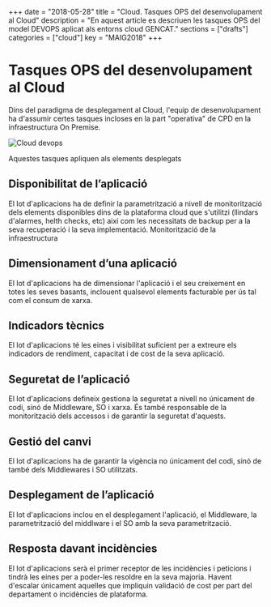 ﻿+++
date        = "2018-05-28"
title       = "Cloud. Tasques OPS del desenvolupament al Cloud"
description = "En aquest article es descriuen les tasques OPS del model DEVOPS aplicat als entorns cloud GENCAT."
sections    = ["drafts"]
categories  = ["cloud"]
key         = "MAIG2018"
+++

# Tasques OPS del desenvolupament al Cloud

Dins del paradigma de desplegament al Cloud, l'equip de desenvolupament ha d'assumir certes tasques incloses en la part "operativa" de CPD en la infraestructura On Premise.

![Cloud devops](https://canigo.ctti.gencat.cat/drafts/cloud_devops.JPG)

Aquestes tasques apliquen als elements desplegats

## Disponibilitat de l’aplicació

El lot d'aplicacions ha de definir la parametrització a nivell de monitorització dels elements disponibles dins de la plataforma cloud que s'utilitzi (llindars d'alarmes, helth checks, etc) així com les necessitats de backup per a la seva recuperació i la seva implementació.
Monitorització de la infraestructura

## Dimensionament d’una aplicació
El lot d'aplicacions ha de dimensionar l'aplicació i el seu creixement en totes les seves basants, inclouent qualsevol elements facturable per ús tal com el consum de xarxa.
## Indicadors tècnics

El lot d'aplicacions té les eines i visibilitat suficient per a extreure els indicadors de rendiment, capacitat i de cost de la seva aplicació.


## Seguretat de l’aplicació

El lot d'aplicacions defineix gestiona la seguretat a nivell no únicament de codi, sinó de Middleware, SO i xarxa.
És també responsable de la monitorització dels accessos i de garantir la seguretat d'aquests.

## Gestió del canvi

El lot d'aplicacions ha de garantir la vigència no únicament del codi, sinó de també dels Middlewares i SO utilitzats.

## Desplegament de l’aplicació

El lot d'aplicacions inclou en el desplegament l'aplicació, el Middleware, la parametrització del middlware i el SO amb la seva parametrització.

## Resposta davant incidències

El lot d'aplicacions serà el primer receptor de les incidències i peticions i tindrà les eines per a poder-les resoldre en la seva majoria. Havent d'escalar únicament aquelles que impliquin validació de cost per part del departament o incidències de plataforma.
